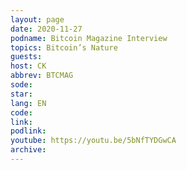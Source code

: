 ```yaml
---
layout: page
date: 2020-11-27
podname: Bitcoin Magazine Interview
topics: Bitcoin’s Nature
guests: 
host: CK
abbrev: BTCMAG
sode: 
star: 
lang: EN
code: 
link: 
podlink: 
youtube: https://youtu.be/5bNfTYDGwCA
archive: 
---
```

